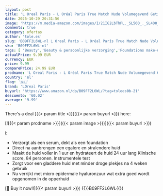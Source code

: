 ```yaml
---
layout: post
title: 'L Oreal Paris - L Oréal Paris True Match Nude Volumegevend Getint Serum Foundation met hyaluronzuur - 0.5-2 Very Light - 30ml - Vegan - GESCHIKT VOOR alle huidtypes - VERZORGT als een serum  dekt als een foundation'
date: 2025-10-29 20:31:56
image: 'https://m.media-amazon.com/images/I/21IG2LbThPL._SL500_._SL400_.jpg'
comments: true
category: ofertas
author: 'tole.es'
slug: 'B09FF2L6WL-nl L Oreal Paris - L Oréal Paris True Match Nude Volumegevend...'
sku: 'B09FF2L6WL-nl'
tags: [ 'Beauty','Beauty & persoonlijke verzorging','Foundations make-up','Gezichtsmake-up','Make-up','loreal paris','🇳🇱', ]
actualPrice: 9.99 EUR
currency: EUR
price: 9.99
comparePrice: 24.99 EUR
prodname: 'L Oreal Paris - L Oréal Paris True Match Nude Volumegevend Getint Serum Foundation met hyaluronzuur - 0.5-2 Very Light - 30ml - Vegan - GESCHIKT VOOR alle huidtypes - VERZORGT als een serum  dekt als een foundation'
country: 'nl'
flag: '🇳🇱'
brand: 'LOreal Paris'
buyurl: 'https://www.amazon.nl/dp/B09FF2L6WL/?tag=tolees0b-21'
descuento: '60.02'
average: '9.99'
---
```


There's a deal [{{< param title >}}]({{< param buyurl >}})  here:

[![{{< param prodname >}}]({{< param image >}})]({{< param buyurl >}})

ℹ️:

- Verzorgt als een serum, dekt als een foundation
- Direct na aanbrengen een egalere en stralendere huid
- Maakt de huid voller in 1 uur en hydrateert de huid 24 uur lang Klinische score, 84 personen. Instrumentele test
- Zorgt voor een gladdere huid met minder droge plekjes na 4 weken gebruik
- Nu verrijkt met micro epidermale hyaluronzuur wat extra goed wordt opgenomen in de opperhuid

[🛒 Buy it now!!]({{< param buyurl >}})
{{<world>}}B09FF2L6WL{{</world>}}
